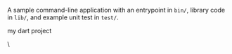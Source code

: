 



A sample command-line application with an entrypoint in `bin/`, library code
in `lib/`, and example unit test in `test/`.

my dart project

\






